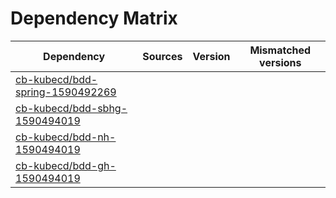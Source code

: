 # Dependency Matrix

Dependency | Sources | Version | Mismatched versions
---------- | ------- | ------- | -------------------
[cb-kubecd/bdd-spring-1590492269](https://github.com/cb-kubecd/bdd-spring-1590492269.git) |  | []() | 
[cb-kubecd/bdd-sbhg-1590494019](https://github.com/cb-kubecd/bdd-sbhg-1590494019.git) |  | []() | 
[cb-kubecd/bdd-nh-1590494019](https://github.com/cb-kubecd/bdd-nh-1590494019.git) |  | []() | 
[cb-kubecd/bdd-gh-1590494019](https://github.com/cb-kubecd/bdd-gh-1590494019.git) |  | []() | 
